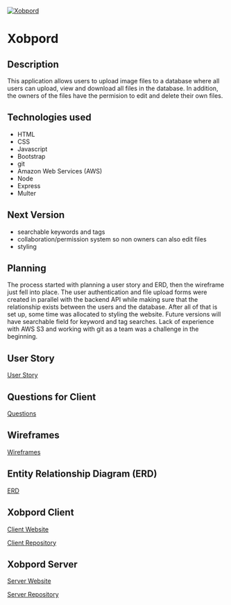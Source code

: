 [![Xobpord](https://i.imgur.com/pho4qb5.png)](https://plastic-murder.github.io/third-project-client/)

# Xobpord

## Description

This application allows users to upload image files to a database where all users can upload, view and download all files in the database.  In addition, the owners of the files have the permision to edit and delete their own files.  

## Technologies used

- HTML
- CSS
- Javascript
- Bootstrap
- git
- Amazon Web Services (AWS)
- Node
- Express
- Multer

## Next Version

- searchable keywords and tags
- collaboration/permission system so non owners can also edit files
- styling

## Planning

The process started with planning a user story and ERD, then the wireframe just fell into place.  The user authentication and file upload forms were created in parallel with the backend API while making sure that the relationship exists between the users and the database.  After all of that is set up, some time was allocated to styling the website.  Future versions will have searchable field for keyword and tag searches.  Lack of experience with AWS S3 and working with git as a team was a challenge in the beginning.

## User Story

[User Story](https://imgur.com/a/Gyd8TSZ)

## Questions for Client

[Questions](https://imgur.com/a/nCG8gNr)

## Wireframes

[Wireframes](https://imgur.com/a/GxXLGB3)

## Entity Relationship Diagram (ERD)

[ERD](https://imgur.com/a/0OeCHfI)

## Xobpord Client

[Client Website](https://plastic-murder.github.io/third-project-client/)

[Client Repository](https://github.com/Plastic-Murder/third-project-client)

## Xobpord Server

[Server Website](https://xobpord.herokuapp.com/)

[Server Repository](https://github.com/Plastic-Murder/third-project-api)


